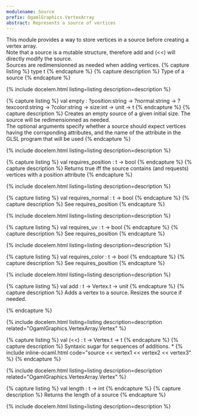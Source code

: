 ```yaml
---
modulename: Source 
prefix: OgamlGraphics.VertexArray
abstract: Represents a source of vertices 
---
```



This module provides a way to store vertices in a source
 before creating a vertex array.<br/>
 Note that a source is a mutable structure, therefore
 add and (<<) will directly modify the source.<br/>
 Sources are redimensionned as needed when adding vertices. 
{% capture listing %}
type t
{% endcapture %}
{% capture description %}
Type of a source 
{% endcapture %}

{% include docelem.html listing=listing description=description  %}

{% capture listing %}
val empty : ?position:string -> ?normal:string -> ?texcoord:string -> ?color:string -> size:int -> unit -> t
{% endcapture %}
{% capture description %}
Creates an empty source of a given initial size. The source will
 be redimensionned as needed.<br/>
 The optional arguments specify whether a source should expect vertices
 having the corrsponding attributes, and the name of the attribute
 in the GLSL program that will be used 
{% endcapture %}

{% include docelem.html listing=listing description=description  %}

{% capture listing %}
val requires_position : t -> bool
{% endcapture %}
{% capture description %}
Returns true iff the source contains (and requests) vertices with
 a position attribute 
{% endcapture %}

{% include docelem.html listing=listing description=description  %}

{% capture listing %}
val requires_normal : t -> bool
{% endcapture %}
{% capture description %}
See requires_position 
{% endcapture %}

{% include docelem.html listing=listing description=description  %}

{% capture listing %}
val requires_uv : t -> bool
{% endcapture %}
{% capture description %}
See requires_position 
{% endcapture %}

{% include docelem.html listing=listing description=description  %}

{% capture listing %}
val requires_color : t -> bool
{% endcapture %}
{% capture description %}
See requires_position 
{% endcapture %}

{% include docelem.html listing=listing description=description  %}

{% capture listing %}
val add : t -> Vertex.t -> unit
{% endcapture %}
{% capture description %}
Adds a vertex to a source. Resizes the source if needed.
 
{% endcapture %}

{% include docelem.html listing=listing description=description  related="OgamlGraphics.VertexArray.Vertex" %}

{% capture listing %}
val (<<) : t -> Vertex.t -> t
{% endcapture %}
{% capture description %}
Syntaxic sugar for sequences of additions.       *
 {% include inline-ocaml.html code="source << vertex1 << vertex2 << vertex3" %} 
{% endcapture %}

{% include docelem.html listing=listing description=description  related="OgamlGraphics.VertexArray.Vertex" %}

{% capture listing %}
val length : t -> int
{% endcapture %}
{% capture description %}
Returns the length of a source 
{% endcapture %}

{% include docelem.html listing=listing description=description  %}

